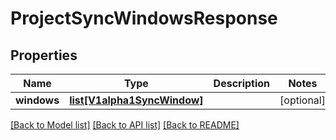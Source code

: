 # ProjectSyncWindowsResponse

## Properties
Name | Type | Description | Notes
------------ | ------------- | ------------- | -------------
**windows** | [**list[V1alpha1SyncWindow]**](V1alpha1SyncWindow.md) |  | [optional] 

[[Back to Model list]](../README.md#documentation-for-models) [[Back to API list]](../README.md#documentation-for-api-endpoints) [[Back to README]](../README.md)

